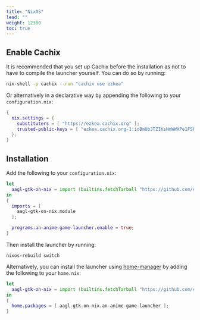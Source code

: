 ```yaml
---
title: "NixOS"
lead: ""
weight: 12300
toc: true
---
```


## Enable Cachix

It is recommended that you set up Cachix before the installation as not to have to compile the launcher yourself.
You can do so by running:
```sh
nix-shell -p cachix --run "cachix use ezkea"
```

Or alternatively in a declarative way by appending the following to your `configuration.nix`:
```nix
{
  nix.settings = {
    substituters = [ "https://ezkea.cachix.org" ];
    trusted-public-keys = [ "ezkea.cachix.org-1:ioBmUbJTZIKsHmWWXPe1FSFbeVe+afhfgqgTSNd34eI=" ];
  };
}
```

## Installation

Add the following to your `configuration.nix`:
```nix
let
  aagl-gtk-on-nix = import (builtins.fetchTarball "https://github.com/ezKEa/aagl-gtk-on-nix/archive/main.tar.gz");
in
{
  imports = [
    aagl-gtk-on-nix.module
  ];

  programs.an-anime-game-launcher.enable = true;
}
```

Then install the launcher by running:
```
nixos-rebuild switch 
```

Alternatively, you can install the launcher using [home-manager](https://github.com/nix-community/home-manager) by adding the following to your `home.nix`:
```nix
let
  aagl-gtk-on-nix = import (builtins.fetchTarball "https://github.com/ezKEa/aagl-gtk-on-nix/archive/main.tar.gz");
in
{
  home.packages = [ aagl-gtk-on-nix.an-anime-game-launcher ];
}
```
